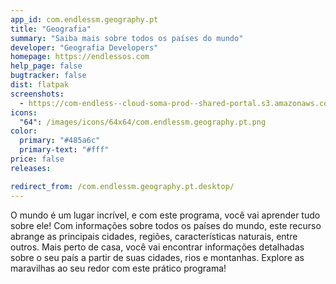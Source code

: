 ```yaml
---
app_id: com.endlessm.geography.pt
title: "Geografia"
summary: "Saiba mais sobre todos os países do mundo"
developer: "Geografia Developers"
homepage: https://endlessos.com
help_page: false
bugtracker: false
dist: flatpak
screenshots:
  - https://com-endless--cloud-soma-prod--shared-portal.s3.amazonaws.com/apps.267.screenshots.ed01c7fb-cced-40bf-8880-331bd709d8b2_201810231910383535.png
icons:
  "64": /images/icons/64x64/com.endlessm.geography.pt.png
color:
  primary: "#485a6c"
  primary-text: "#fff"
price: false
releases:

redirect_from: /com.endlessm.geography.pt.desktop/
---
```


<p>O mundo é um lugar incrível, e com este programa, você vai aprender tudo sobre ele! Com informações sobre todos os países do mundo, este recurso abrange as principais cidades, regiões, características naturais, entre outros. Mais perto de casa, você vai encontrar informações detalhadas sobre o seu país a partir de suas cidades, rios e montanhas. Explore as maravilhas ao seu redor com este prático programa!</p>